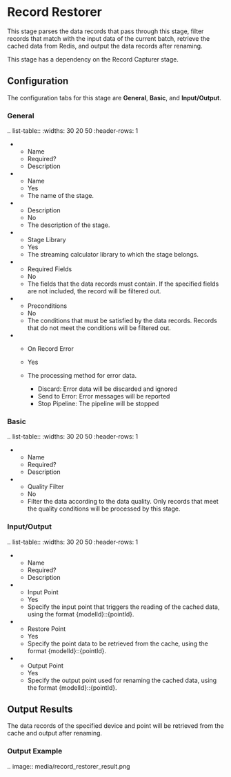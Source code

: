 # Record Restorer

This stage parses the data records that pass through this stage, filter records that match with the input data of the current batch, retrieve the cached data from Redis, and output the data records after renaming.

This stage has a dependency on the Record Capturer stage.

## Configuration

The configuration tabs for this stage are **General**, **Basic**, and **Input/Output**. 

### General

.. list-table::
   :widths: 30 20 50
   :header-rows: 1

   * - Name
     - Required?
     - Description
   * - Name
     - Yes
     - The name of the stage.
   * - Description
     - No
     - The description of the stage.
   * - Stage Library
     - Yes
     - The streaming calculator library to which the stage belongs.
   * - Required Fields
     - No
     - The fields that the data records must contain. If the specified fields are not included, the record will be filtered out.
   * - Preconditions
     - No
     - The conditions that must be satisfied by the data records. Records that do not meet the conditions will be filtered out.
   * - On Record Error
     - Yes
     - The processing method for error data.

       + Discard: Error data will be discarded and ignored
       + Send to Error: Error messages will be reported
       + Stop Pipeline: The pipeline will be stopped


### Basic

.. list-table::
   :widths: 30 20 50
   :header-rows: 1

   * - Name
     - Required?
     - Description
   * - Quality Filter
     - No
     - Filter the data according to the data quality. Only records that meet the quality conditions will be processed by this stage.

### Input/Output

.. list-table::
   :widths: 30 20 50
   :header-rows: 1

   * - Name
     - Required?
     - Description
   * - Input Point
     - Yes
     - Specify the input point that triggers the reading of the cached data, using the format {modelId}::{pointId}.
   * - Restore Point
     - Yes
     - Specify the point data to be retrieved from the cache, using the format {modelId}::{pointId}.
   * - Output Point
     - Yes
     - Specify the output point used for renaming the cached data, using the format {modelId}::{pointId}.


## Output Results

The data records of the specified device and point will be retrieved from the cache and output after renaming.

### Output Example

.. image:: media/record_restorer_result.png

<!--end-->

